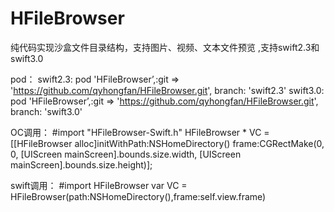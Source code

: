 # HFileBrowser
纯代码实现沙盒文件目录结构，支持图片、视频、文本文件预览 ,支持swift2.3和swift3.0

pod：
swift2.3:   pod 'HFileBrowser’,:git => 'https://github.com/qyhongfan/HFileBrowser.git', branch: 'swift2.3'
swift3.0:   pod 'HFileBrowser’,:git => 'https://github.com/qyhongfan/HFileBrowser.git', branch: 'swift3.0'

OC调用：
#import "HFileBrowser-Swift.h"
HFileBrowser * VC = [[HFileBrowser alloc]initWithPath:NSHomeDirectory() frame:CGRectMake(0, 0, [UIScreen mainScreen].bounds.size.width, [UIScreen mainScreen].bounds.size.height)]; 

swift调用： 
#import HFileBrowser
var VC = HFileBrowser(path:NSHomeDirectory(),frame:self.view.frame)
